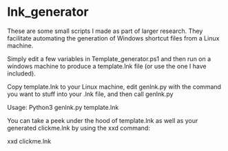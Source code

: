 # lnk_generator
These are some small scripts I made as part of larger research. They facilitate automating the generation of Windows shortcut files from a Linux machine.

Simply edit a few variables in Template_generator.ps1 and then run on a windows machine to produce a template.lnk file (or use the one I have included).

Copy template.lnk to your Linux machine, edit genlnk.py with the command you want to stuff into your .lnk file, and then call genlnk.py

Usage: Python3 genlnk.py template.lnk

You can take a peek under the hood of template.lnk as well as your generated clickme.lnk by using the xxd command:

xxd clickme.lnk
